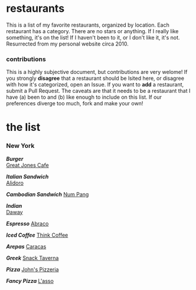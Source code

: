 # restaurants

This is a list of my favorite restaurants, organized by location. Each restaurant has a category. There are no stars or anything. If I really like something, it's on the list! If I haven't been to it, or I don't like it, it's not. Resurrected from my personal website circa 2010.

### contributions

This is a highly subjective document, but contributions are very welome! If you strongly **disagree** that a restaurant should be lsited here, or disagree with how it's categorized, open an Issue. If you want to **add** a restaurant, submit a Pull Request. The caveats are that it needs to be a restaurant that I have (a) been to and (b) like enough to include on this list. If our preferences diverge too much, fork and make your own!

# the list

### New York

***Burger***  
[Great Jones Cafe](http://nymag.com/listings/restaurant/great-jones-cafe/)

***Italian Sandwich***  
[Alidoro](http://nymag.com/listings/restaurant/alidoro/)

***Cambodian Sandwich*** 
[Num Pang](http://nymag.com/listings/restaurant/num-pang/)

***Indian***  
[Daway](http://nymag.com/listings/restaurant/dawat/)

***Espresso***
[Abraco](http://nymag.com/listings/restaurant/abraco/)

***Iced Coffee***
[Think Coffee](http://nymag.com/listings/restaurant/Think-Coffee/)

***Arepas***
[Caracas](http://nymag.com/listings/restaurant/caracas-arepa-bar/)

***Greek***
[Snack Taverna](http://nymag.com/listings/restaurant/snack-taverna/)

***Pizza***
[John's Pizzeria](http://nymag.com/listings/restaurant/johns_pizzeria00/)

***Fancy Pizza***
[L'asso](http://nymag.com/listings/restaurant/lasso/)

